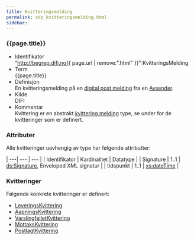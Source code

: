 ```yaml
---
title: Kvitteringsmelding
permalink: sdp_kvitteringsmelding.html
sidebar:
---
```


### {{page.title}}

  - Identifikator  
    “http://begrep.difi.no{{ page.url | remove:”.html"
    }}":KvitteringsMelding
  - Term  
    {{page.title}}
  - Definisjon  
    En kvitteringsmelding på en [digital post
    melding](DigitalPostMelding) fra en [Avsender](../begrep/Avsender).
  - Kilde  
    DIFI
  - Kommentar  
    Kvittering er en abstrakt [kvittering melding](index) type, se under
    for de kvitteringer som er definert.

### Attributer

Alle kvitteringer uavhengig av type har følgende attributter:

| ---| --- | --- |
| Identifikator | Kardinalitet | Datatype |
| Signature | 1..1 | [ds:Signature](https://www.oasis-open.org/committees/download.php/21256/wss-v1.1-spec-errata-os-SOAPMessageSecurity.htm#_Toc118717148), Enveloped XML signatur |
| tidspunkt | 1..1 | [xs:dateTime](http://www.w3.org/TR/xmlschema-2/#dateTime) |

### Kvitteringer

Følgende konkrete kvitteringer er definert:

  - [LeveringsKvittering](LeveringsKvittering)
  - [AapningsKvittering](AapningsKvittering)
  - [VarslingfeiletKvittering](VarslingfeiletKvittering)
  - [MottaksKvittering](MottaksKvittering)
  - [PostlagtKvittering](PostlagtKvittering)
